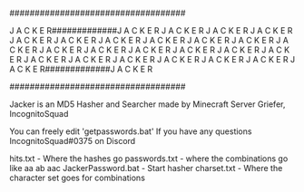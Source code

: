 ###################################

J A C K E R#############J A C K E R
 J A C K E R           J A C K E R
  J A C K E R         J A C K E R
   J A C K E R       J A C K E R
    J A C K E R     J A C K E R
     J A C K E R   J A C K E R
      J A C K E R J A C K E R
     J A C K E R   J A C K E R
    J A C K E R     J A C K E R
   J A C K E R       J A C K E R
  J A C K E R         J A C K E R
 J A C K E R           J A C K E R
J A C K E R#############J A C K E R

###################################
 
Jacker is an MD5 Hasher and Searcher made by Minecraft Server Griefer, IncognitoSquad

You can freely edit 'getpasswords.bat'
If you have any questions IncognitoSquad#0375 on Discord


hits.txt - Where the hashes go
passwords.txt - where the combinations go like aa ab aac
JackerPassword.bat - Start hasher
charset.txt - Where the character set goes for combinations
